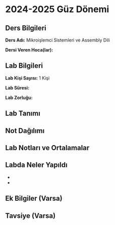 # 2024-2025 Güz Dönemi

## Ders Bilgileri
**Ders Adı:** Mikroişlemci Sistemleri ve Assembly Dili

**Dersi Veren Hoca(lar):** 

## Lab Bilgileri

**Lab Kişi Sayısı:** 1 Kişi

**Lab Süresi:** 

**Lab Zorluğu:**  

## Lab Tanımı

## Not Dağılımı


## Lab Notları ve Ortalamalar

## Labda Neler Yapıldı
* 
* 


## Ek Bilgiler (Varsa)

## Tavsiye (Varsa)
